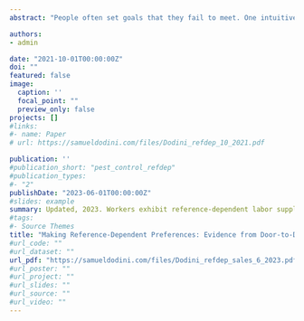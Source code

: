 ```yaml
---
abstract: "People often set goals that they fail to meet. One intuitive way of addressing this is to evaluate one's progress in smaller components. Theory suggests this should reveal reference-dependent preferences and loss aversion. This paper uses novel data from a sales company to test for reference-dependent daily labor supply as a commitment device to offset present bias for achieving longer-run goals. I show that daily labor supply shifts downward at a worker’s expectations. Daily expectations are selected by workers based on long-run objectives around the bonuses paid by the firm at the end of the sales season. After surpassing their bonus threshold, workers reduce their hours from what was a consistent labor supply in their prior personal equilibrium, consistent with the bonus being the impetus behind daily reference dependence. An online real-effort experiment further supports the idea that short-run reference dependence can be "made" through a firm's compensation scheme. The experiment implies that this leads to greater firm profitability."

authors:
- admin

date: "2021-10-01T00:00:00Z"
doi: ""
featured: false
image:
  caption: ''
  focal_point: ""
  preview_only: false
projects: []
#links:
#- name: Paper
# url: https://samueldodini.com/files/Dodini_refdep_10_2021.pdf

publication: ''
#publication_short: "pest_control_refdep"
#publication_types:
#- "2"
publishDate: "2023-06-01T00:00:00Z"
#slides: example
summary: Updated, 2023. Workers exhibit reference-dependent labor supply around expectations. Their expectations are based upon optimizing long-run objectives at lump-sum bonuses paid by the firm.
#tags:
#- Source Themes
title: "Making Reference-Dependent Preferences: Evidence from Door-to-Door Sales"
#url_code: ""
#url_dataset: ""
url_pdf: "https://samueldodini.com/files/Dodini_refdep_sales_6_2023.pdf"
#url_poster: ""
#url_project: ""
#url_slides: ""
#url_source: ""
#url_video: ""
---
```

